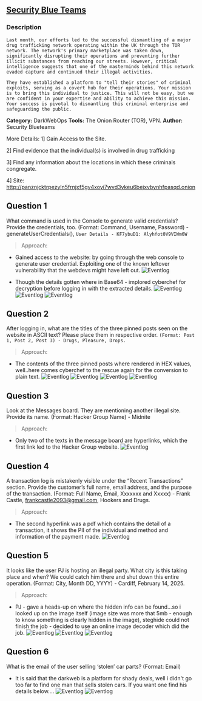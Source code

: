 ## [Security Blue Teams](https://elearning.securityblue.team/home/courses/free-courses/introduction-to-network-analysis#content#course-capstone#course-capstone#activity-network-analysis-challenge)

### Description

`Last month, our efforts led to the successful dismantling of a major drug trafficking network operating within the UK through the TOR network. The network's primary marketplace was taken down, significantly disrupting their operations and preventing further illicit substances from reaching our streets. However, critical intelligence suggests that one of the masterminds behind this network evaded capture and continued their illegal activities.`

`They have established a platform to "tell their stories" of criminal exploits, serving as a covert hub for their operations. Your mission is to bring this individual to justice. This will not be easy, but we are confident in your expertise and ability to achieve this mission. Your success is pivotal to dismantling this criminal enterprise and safeguarding the public.`

**Category:** DarkWebOps 
**Tools:** The Onion Router (TOR), VPN.
**Author:** Security Blueteams  

More Details: 
1] Gain Access to the Site.

2] Find evidence that the individual(s) is involved in drug trafficking

3] Find any information about the locations in which these criminals congregate.

4] Site: http://panznjcktrpezyln5frnjxf5gv4xoyi7wvd3ykeu6bejxvbynhfpasqd.onion

## Question 1
What command is used in the Console to generate valid credentials? Provide the credentials, too. (Format: Command, Username, Password) - generateUserCredentials(), `User Details - KF7ybuD1: Alyhfot0V9VIWm6W`

> Approach:
 - Gained access to the website: by going through the web console to generate user credential. Exploiting one of the known leftover vulnerability that the webdevs might have left out.
 ![Eventlog](lab_Snapshots/DW1.png) 
 
 - Though the details gotten where in Base64 - implored cyberchef for decryption before logging in with the extracted details.
  ![Eventlog](lab_Snapshots/DW2.png) 
  ![Eventlog](lab_Snapshots/DW3.png) 
  ![Eventlog](lab_Snapshots/DW4.png) 

 
## Question 2
After logging in, what are the titles of the three pinned posts seen on the website in ASCII text? Please place them in respective order. `(Format: Post 1, Post 2, Post 3) - Drugs, Pleasure, Drops.`

> Approach:

- The contents of the three pinned posts where rendered in HEX values, well..here comes cyberchef to the rescue again for the conversion to plain text.
 ![Eventlog](lab_Snapshots/DW5_2.png) 
 ![Eventlog](lab_Snapshots/DW5.png) 
 ![Eventlog](lab_Snapshots/DW6.png) 
 ![Eventlog](lab_Snapshots/DW7.png) 

 
## Question 3
Look at the Messages board. They are mentioning another illegal site. Provide its name. (Format: Hacker Group Name) - Midnite

> Approach:
- Only two of the texts in the message board are hyperlinks, which the first link led to the Hacker Group website.
![Eventlog](lab_Snapshots/DW9.png) 


## Question 4
A transaction log is mistakenly visible under the “Recent Transactions” section. Provide the customer’s full name, email address, and the purpose of the transaction. (Format: Full Name, Email, Xxxxxxx and Xxxxx) - Frank Castle, frankcastle2093@gmail.com,  Hookers and Drugs.


> Approach:
- The second hyperlink was a pdf which contains the detail of a transaction, it shows the PII of the individual and method and information of the payment made.
![Eventlog](lab_Snapshots/DW11.png) 


## Question 5
It looks like the user PJ is hosting an illegal party. What city is this taking place and when? We could catch him there and shut down this entire operation. (Format: City, Month DD, YYYY) - Cardiff, February 14, 2025.

> Approach:
- PJ - gave a heads-up on where the hidden info can be found...so i looked up on the image itself (image size was more that 5mb - enough to know something is clearly hidden in the image), steghide could not finish the job - decided to use an online image decoder which did the job.
![Eventlog](lab_Snapshots/DW12_2.png) 
![Eventlog](lab_Snapshots/DW12.png) 
![Eventlog](lab_Snapshots/DW13.png) 



## Question 6
What is the email of the user selling ‘stolen’ car parts? (Format: Email)
- It is said that the darkweb is a platform for shady deals, well i didn't go too far to find one man that sells stolen cars. If you want one find his details below....
![Eventlog](lab_Snapshots/DW8_2.png) 
![Eventlog](lab_Snapshots/DW8.png) 
